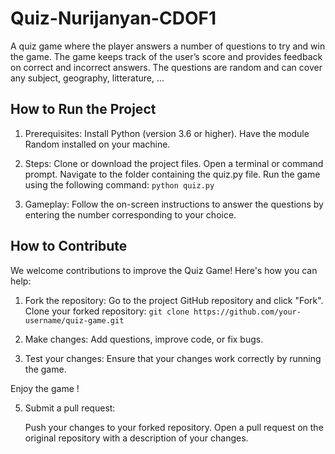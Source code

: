 # Quiz-Nurijanyan-CDOF1
A quiz game where the player answers a number of questions to try and win the game. The game keeps track of the user’s score and provides feedback on correct and incorrect answers. The questions are random and can cover any subject, geography, litterature, ...

## How to Run the Project

1. Prerequisites:
   Install Python (version 3.6 or higher).
   Have the module Random installed on your machine.
   
3. Steps:
   Clone or download the project files.
   Open a terminal or command prompt.
   Navigate to the folder containing the quiz.py file.
   Run the game using the following command: `python quiz.py`

3. Gameplay:
   Follow the on-screen instructions to answer the questions by entering the number corresponding to your choice.

## How to Contribute

We welcome contributions to improve the Quiz Game! Here's how you can help:

1. Fork the repository:
   Go to the project GitHub repository and click "Fork".
   Clone your forked repository: `git clone https://github.com/your-username/quiz-game.git`

2. Make changes:
   Add questions, improve code, or fix bugs.

3. Test your changes:
   Ensure that your changes work correctly by running the game.

Enjoy the game !

5. Submit a pull request:

   Push your changes to your forked repository.
   Open a pull request on the original repository with a description of your changes.
